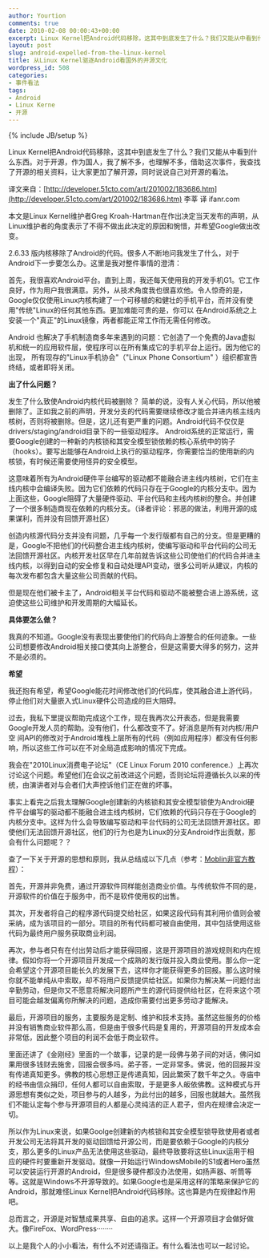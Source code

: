 ```yaml
---
author: Yourtion
comments: true
date: 2010-02-08 00:00:43+00:00
excerpt: Linux Kernel把Android代码移除，这其中到底发生了什么？我们又能从中看到什么东西。对于开源，作为国人，我了解不多，也理解不多，借助这次事件，我查找了开源的相关资料，让大家更加了解开源，同时说说自己对开源的看法。
layout: post
slug: android-expelled-from-the-linux-kernel
title: 从Linux Kernel驱逐Android看国外的开源文化
wordpress_id: 508
categories:
- 事件看法
tags:
- Android
- Linux Kerne
- 开源
---
```

{% include JB/setup %}

Linux Kernel把Android代码移除，这其中到底发生了什么？我们又能从中看到什么东西。对于开源，作为国人，我了解不多，也理解不多，借助这次事件，我查找了开源的相关资料，让大家更加了解开源，同时说说自己对开源的看法。

译文来自：[http://developer.51cto.com/art/201002/183686.htm](http://developer.51cto.com/art/201002/183686.htm) 李莘 译  ifanr.com

本文是Linux Kernel维护者Greg Kroah-Hartman在作出决定当天发布的声明，从Linux维护者的角度表示了不得不做出此决定的原因和惋惜，并希望Google做出改变。

2.6.33 版内核移除了Android的代码。很多人不断地问我发生了什么，对于Android下一步要怎么办。这里是我对整件事情的澄清：

首先，我很喜欢Android平台。直到上周，我还每天使用我的开发手机G1。它工作良好，作为用户我很满意。另外，从技术角度我也很喜欢他。令人惊奇的是，Google仅仅使用Linux内核构建了一个可移植的和健壮的手机平台，而并没有使用"传统"Linux的任何其他东西。更加难能可贵的是，你可以 在Android系统之上安装一个"真正"的Linux镜像，两者都能正常工作而无需任何修改。

Android 也解决了手机制造商多年来遇到的问题：它创造了一个免费的Java虚拟机和统一的应用软件层，使程序可以在所有集成它的手机平台上运行。因为他它的出现， 所有现存的"Linux手机协会"（"Linux Phone Consortium" ）组织都宣告终结，或者即将关闭。

**出了什么问题？**

发生了什么致使Android内核代码被删除？ 简单的说，没有人关心代码，所以他被删除了。正如我之前的声明，开发分支的代码需要继续修改才能合并进内核主线内核树，否则将被删除。但是，这儿还有更严重的问题。Android代码不仅仅是drivers/staging/android目录下的一些驱动程序。 Android系统的正常运行，需要Google创建的一种新的内核锁和其安全模型锁依赖的核心系统中的钩子（hooks）。要写出能够在Android上执行的驱动程序，你需要恰当的使用新的内核锁，有时候还需要使用怪异的安全模型。

这意味着所有为Android硬件平台编写的驱动都不能融合进主线内核树，它们在主线内核中会编译失败。因为它们依赖的代码只存在于Google的内核分支中。因为上面这些，Google阻碍了大量硬件驱动、平台代码和主线内核树的整合。并创建了一个很多制造商现在依赖的内核分支。（译者评论：邪恶的做法，利用开源的成果谋利，而并没有回馈开源社区）

创造内核源代码分支并没有问题，几乎每一个发行版都有自己的分支。但是更糟的是，Google不把他们的代码整合进主线内核树，使编写驱动和平台代码的公司无法回馈开源社区。内核开发社区早在几年前就告诉这些公司使他们的代码合并进主线内核，以得到自动的安全修复和自动处理API变动，很多公司听从建议，内核的每次发布都包含大量这些公司贡献的代码。

但是现在他们被卡主了，Android相关平台代码和驱动不能被整合进上游系统，这迫使这些公司维护和开发周期的大幅延长。

**具体要怎么做？**

我真的不知道。Google没有表现出要使他们的代码向上游整合的任何迹象。一些公司想要修改Android相关接口使其向上游整合，但是这需要大得多的努力，这并不是必须的。

**希望**

我还抱有希望，希望Google能花时间修改他们的代码库，使其融合进上游代码，停止他们对大量嵌入式Linux硬件公司造成的巨大阻碍。

过去，我私下里提议帮助完成这个工作，现在我再次公开表态，但是我需要Google开发人员的帮助。没有他们，什么都改变不了。好消息是所有对内核/用户空 间API的修改对于Android堆栈上层所有的代码（例如应用程序）都没有任何影响，所以这些工作可以在不对全局造成影响的情况下完成。

我会在"2010Linux消费电子论坛"（CE Linux Forum 2010 conference.）上再次讨论这个问题。希望他们在会议之前改进这个问题，否则论坛将遵循长久以来的传统，由演讲者对与会者们大声控诉他们正在做的坏事。

事实上看完之后我太理解Google创建新的内核锁和其安全模型锁使为Android硬件平台编写的驱动都不能融合进主线内核树，它们依赖的代码只存在于Google的内核分支中。这样为什么会导致编写驱动和平台代码的公司无法回馈开源社区。即使他们无法回馈开源社区，他们的行为也是为Linux的分支Android作出贡献，那会有什么问题呢？？

查了一下关于开源的思想和原则，我从总结成以下几点（参考：[Moblin非官方教程](http://topic.csdn.net/u/20090520/10/837e80ff-f5ca-4876-bcf6-3ace142612d5.html)）：

首先，开源并非免费，通过开源软件同样能创造商业价值。与传统软件不同的是，开源软件的价值在于服务中，而不是软件使用权的出售。

其次，开发者将自己的程序源代码提交给社区，如果这段代码有其利用价值则会被采纳，成为该项目的一部分。项目的所有代码都可被自由使用，其中包括使用这些代码为最终用户服务获取商业利润。

再次，参与者只有在付出劳动后才能获得回报，这是开源项目的游戏规则和内在规律。假如你将一个开源项目开发成一个成熟的发行版并投入商业使用。那么你一定会希望这个开源项目能长久的发展下去，这样你才能获得更多的回报。那么这时候你就不能单纯从中索取，却不将用户反馈提供给社区。如果你为解决某一问题付出辛勤劳动，但是你又不愿意将解决问题所产生的源代码提供给社区，在将来这个项目可能会越发偏离你所解决的问题，造成你需要付出更多劳动才能解决。

最后，开源项目的服务，主要服务是定制、维护和技术支持。虽然这些服务的价格并没有销售商业软件那么高，但是由于很多代码是复用的，开源项目的开发成本会非常低，因此整个项目的利润不会低于商业软件。

里面还讲了《金刚经》里面的一个故事，记录的是一段佛与弟子间的对话，佛问如果用很多钱财去施舍，回报会很多吗。弟子答，一定非常多。佛说，他的回报并没有传递真知更多。佛教的核心思想正是传递真知，因此繁荣了数千年之久。寺庙中的经书由信众捐印，任何人都可以自由索取，于是更多人皈依佛教。这种模式与开源思想有类似之处，项目参与的人越多，为此付出的越多，回报也就越大。虽然我们不能认定每个参与开源项目的人都是心灵纯洁的正人君子，但内在规律会决定一切。

所以作为Linux来说，如果Goolge创建新的内核锁和其安全模型锁导致使用者或者开发公司无法将其开发的驱动回馈给开源公司，而是要依赖于Google的内核分支，那么更多的Linux产品无法使用这些驱动，最终导致要将这些Linux运用于相应的硬件时要重新开发驱动。就像一开始运行WindowsMobile的S1或者Hero虽然可以安装运行开源的Android，但是很多硬件都没办法使用，如扬声器、听筒等等。这就是Windows不开源导致的。如果Google也是采用这样的策略来保护它的Android，那就难怪Linux Kernel把Android代码移除。这也算是内在规律起作用吧。

总而言之，开源是对智慧成果共享、自由的追求。这样一个开源项目才会做好做大。像FireFox、WordPress········

以上是我个人的小小看法，有什么不对还请指正。有什么看法也可以一起讨论。
